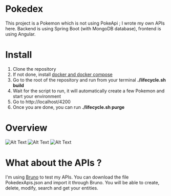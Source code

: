 # Pokedex
This project is a Pokemon which is not using PokeApi ; I wrote my own APIs here.
Backend is using Spring Boot (with MongoDB database), frontend is using Angular.

# Install
1. Clone the repository
2. If not done, install [docker and docker compose](https://docs.docker.com/compose/install/)
3. Go to the root of the repository and run from your terminal <strong>./lifecycle.sh build</strong>
4. Wait for the script to run, it will automatically create a few Pokemon and start your environment
5. Go to http://localhost/4200
6. Once you are done, you can run <strong>./lifecycle.sh purge</strong>

# Overview
![Alt Text](https://zupimages.net/up/25/33/9y40.png)
![Alt Text](https://zupimages.net/up/25/33/agoi.png)
![Alt Text](https://zupimages.net/up/25/33/rqfj.png)

# What about the APIs ?
I'm using [Bruno](https://www.usebruno.com/) to test my APIs. You can download the file PokedexApis.json and import it through Bruno.
You will be able to create, delete, modify, search and get your entities.